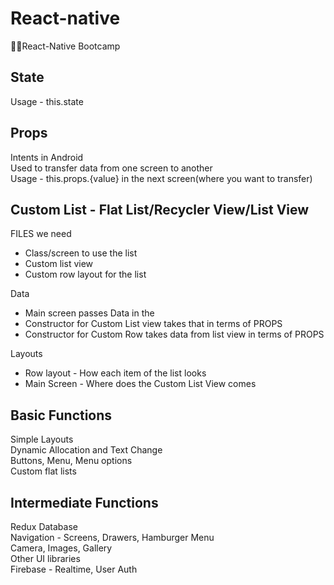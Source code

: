 # React-native
👨‍🎓React-Native Bootcamp

## State
Usage - this.state
## Props
Intents in Android <br>
Used to transfer data from one screen to another <br>
Usage - this.props.{value} in the next screen(where you want to transfer)<br>

## Custom List - Flat List/Recycler View/List View
FILES we need
<ul>
<li> Class/screen to use the list </li>
<li> Custom list view </li>
<li> Custom row layout for the list </li>
</ul>

Data
<ul>
<li> Main screen passes Data in the <tag of custom list> </li>
<li> Constructor for Custom List view takes that in terms of PROPS </li>
<li> Constructor for Custom Row takes data from list view in terms of PROPS </li>
</ul>

Layouts
<ul>
<li> Row layout - How each item of the list looks </li>
<li> Main Screen - Where does the Custom List View comes </li>
</ul>


## Basic Functions
Simple Layouts <br>
Dynamic Allocation and Text Change <br>
Buttons, Menu, Menu options <br>
Custom flat lists <br>

## Intermediate Functions
Redux Database <br>
Navigation - Screens, Drawers, Hamburger Menu <br>
Camera, Images, Gallery <br>
Other UI libraries <br>
Firebase - Realtime, User Auth <br>
